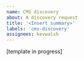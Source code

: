 ```yaml
---
name: CMS discovery
about: A discovery request
title: '<Insert summary>'
labels: 'cms-discovery'
assignees: kevwalsh
---
```


[template in progress]
